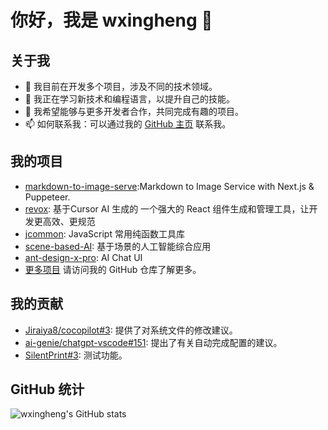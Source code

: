 # 你好，我是 wxingheng 👋

## 关于我
- 🔭 我目前在开发多个项目，涉及不同的技术领域。
- 🌱 我正在学习新技术和编程语言，以提升自己的技能。
- 👯 我希望能够与更多开发者合作，共同完成有趣的项目。
- 📫 如何联系我：可以通过我的 [GitHub 主页](https://github.com/wxingheng) 联系我。

## 我的项目
- [markdown-to-image-serve](https://github.com/wxingheng/markdown-to-image-serve):Markdown to Image Service with Next.js & Puppeteer.
- [revox](https://github.com/wxingheng/revox): 基于Cursor AI 生成的 一个强大的 React 组件生成和管理工具，让开发更高效、更规范
- [jcommon](https://github.com/wxingheng/jcommon): JavaScript 常用纯函数工具库
- [scene-based-AI](https://github.com/wxingheng/scene-based-AI): 基于场景的人工智能综合应用
- [ant-design-x-pro](https://github.com/wxingheng): AI Chat UI
- [更多项目](https://github.com/wxingheng?tab=repositories) 请访问我的 GitHub 仓库了解更多。

## 我的贡献
- [Jiraiya8/cocopilot#3](https://github.com/Jiraiya8/cocopilot/issues/3): 提供了对系统文件的修改建议。
- [ai-genie/chatgpt-vscode#151](https://github.com/ai-genie/chatgpt-vscode/issues/151): 提出了有关自动完成配置的建议。
- [SilentPrint#3](https://github.com/wxingheng/SilentPrint/issues/3): 测试功能。

## GitHub 统计
![wxingheng's GitHub stats](https://github-readme-stats.vercel.app/api?username=wxingheng&show_icons=true&theme=radical)
